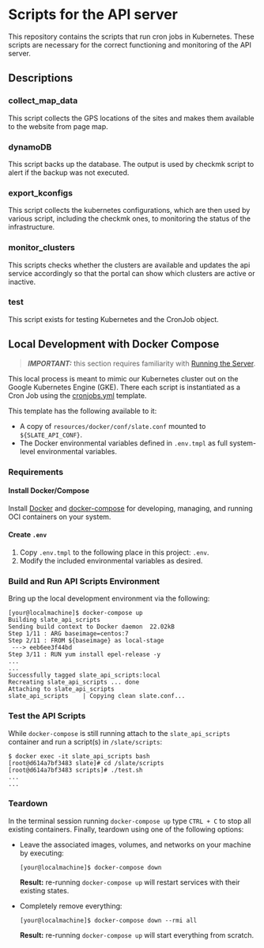 # Scripts for the API server

This repository contains the scripts that run cron jobs in Kubernetes. These scripts are necessary for the correct functioning and monitoring of the API server.

## Descriptions

### collect_map_data

This script collects the GPS locations of the sites and makes them available to the website from page map.

### dynamoDB

This script backs up the database. The output is used by checkmk script to alert if the backup was not executed.

### export_kconfigs

This script collects the kubernetes configurations, which are then used by various script, including the checkmk ones, to monitoring the status of the infrastructure.

### monitor_clusters

This scripts checks whether the clusters are available and updates the api service accordingly so that the portal can show which clusters are active or inactive.

### test

This script exists for testing Kubernetes and the CronJob object.

## Local Development with Docker Compose

> **_IMPORTANT:_** this section requires familiarity with [Running the Server](https://github.com/slateci/slate-client-server/blob/master/resources/docs/server_running.md).

This local process is meant to mimic our Kubernetes cluster out on the Google Kubernetes Engine (GKE). There each script is instantiated as a Cron Job using the [cronjobs.yml](https://github.com/slateci/helm-slate-api/blob/develop/templates/cronjobs.yml) template.

This template has the following available to it:
* A copy of `resources/docker/conf/slate.conf` mounted to `${SLATE_API_CONF}`.
* The Docker environmental variables defined in `.env.tmpl` as full system-level environmental variables.

### Requirements

#### Install Docker/Compose

Install [Docker](https://docs.docker.com/get-docker/) and [docker-compose](https://docs.docker.com/compose/install/) for developing, managing, and running OCI containers on your system.

#### Create `.env`

1. Copy `.env.tmpl` to the following place in this project: `.env`.
2. Modify the included environmental variables as desired.

### Build and Run API Scripts Environment

Bring up the local development environment via the following:

```shell
[your@localmachine]$ docker-compose up
Building slate_api_scripts
Sending build context to Docker daemon  22.02kB
Step 1/11 : ARG baseimage=centos:7
Step 2/11 : FROM ${baseimage} as local-stage
 ---> eeb6ee3f44bd
Step 3/11 : RUN yum install epel-release -y
...
...
Successfully tagged slate_api_scripts:local
Recreating slate_api_scripts ... done
Attaching to slate_api_scripts
slate_api_scripts    | Copying clean slate.conf...
```

### Test the API Scripts

While `docker-compose` is still running attach to the `slate_api_scripts` container and run a script(s) in `/slate/scripts`:

```shell
$ docker exec -it slate_api_scripts bash
[root@d614a7bf3483 slate]# cd /slate/scripts
[root@d614a7bf3483 scripts]# ./test.sh
...
...
```

### Teardown

In the terminal session running `docker-compose up` type `CTRL + C` to stop all existing containers. Finally, teardown using one of the following options:

* Leave the associated images, volumes, and networks on your machine by executing:

  ```shell
  [your@localmachine]$ docker-compose down
  ```

  **Result:** re-running `docker-compose up` will restart services with their existing states.

* Completely remove everything:

  ```shell
  [your@localmachine]$ docker-compose down --rmi all
  ```

  **Result:** re-running `docker-compose up` will start everything from scratch.
